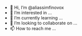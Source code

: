 - 👋 Hi, I’m @aliassimfinovox
- 👀 I’m interested in ...
- 🌱 I’m currently learning ...
- 💞️ I’m looking to collaborate on ...
- 📫 How to reach me ...

<!---
aliassimfinovox/aliassimfinovox is a ✨ special ✨ repository because its `README.md` (this file) appears on your GitHub profile.
You can click the Preview link to take a look at your changes.
--->
